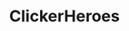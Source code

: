 ---
title: ClickerHeroes
crosslinks:
- ClickerHeroesRecruit
- NoStupidQuestions
- cloudstone
- pathofexile
- gatekeeping
- SCP
- Diepio
---